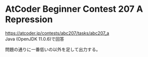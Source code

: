 # AtCoder Beginner Contest 207 A Repression  
https://atcoder.jp/contests/abc207/tasks/abc207_a  
Java (OpenJDK 11.0.6)で回答  

問題の通りに一番低いの以外を足して出力する。
